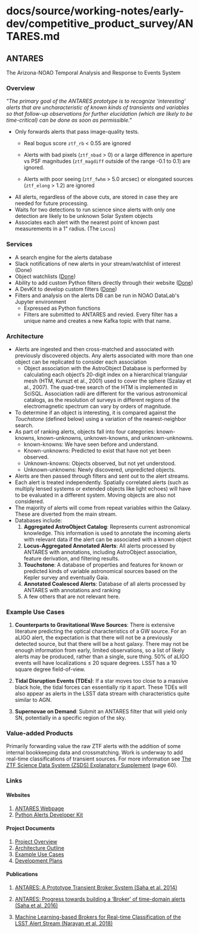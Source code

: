 # docs/source/working-notes/early-dev/competitive_product_survey/ANTARES.md

## ANTARES

The Arizona-NOAO Temporal Analysis and Response to Events System



### Overview

*"The primary goal of the ANTARES prototype is to recognize ‘interesting’ alerts that are uncharacteristic of known kinds of transients and variables so that follow-up observations for further elucidation (which are likely to be time-critical) can be done as soon as permissible."*



- Only forwards alerts that pass image-quality tests.
  - Real bogus score `ztf_rb` < 0.55 are ignored

  - Alerts with bad pixels (`ztf_nbad` > 0) or a large difference in aperture vs PSF magnitudes (`ztf_magdiff` outside of the range -0.1 to 0.1) are ignored.
  - Alerts with poor seeing (`ztf_fwhm` > 5.0 arcsec) or elongated sources (`ztf_elong` > 1.2) are ignored
- All alerts, regardless of the above cuts, are stored in case they are needed for future processing.
- Waits for two detections to run science since alerts with only one detection are likely to be unknown Solar System objects
- Associates each alert with the nearest point of known past measurements in a 1" radius. (The `Locus`)



### Services

- A search engine for the alerts database
- Slack notifications of new alerts in your stream/watchlist of interest (Done)
- Object watchlists ([Done](http://antares.noao.edu/watchlist))
- Ability to add custom Python filters directly through their website ([Done](http://antares.noao.edu/filters))
- A DevKit to develop custom filters ([Done](https://github.com/noaodatalab/notebooks-latest/blob/master/05_Contrib/TimeDomain/AntaresDevKit/AntaresFilterDevKit.ipynb))
- Filters and analysis on the alerts DB can be run in NOAO DataLab's Jupyter environment
  - Expressed as Python functions
  - Filters are submitted to ANTARES and revied. Every filter has a unique name and creates a new Kafka topic with that name.



### Architecture

- Alerts are ingested and then cross-matched and associated with previously discovered objects. Any alerts associated with more than one object can be replicated to consider each association
  - Object association with the AstroObject Database is performed by calculating each object’s 20-digit index on a hierarchical triangular mesh (HTM, Kunszt et al., 2001) used to cover the sphere (Szalay et al., 2007). The quad-tree search of the HTM is implemented in SciSQL. Association radii are different for the various astronomical catalogs, as the resolution of surveys in different regions of the electromagnetic spectrum can vary by orders of magnitude.
- To determine if an object is interesting, it is compared against the *Touchstone* (defined below) using a variation of the nearest-neighbor search.
- As part of ranking alerts, objects fall into four categories: known-knowns, known-unknowns, unknown-knowns, and unknown-unknowns.
  - known-knowns: We have seen before and understand.
  - Known-unknowns: Predicted to exist that have not yet been observed.
  - Unknown-knowns: Objects observed, but not yet understood.
  - Unknown-unknowns: Newly discovered, unpredicted objects.
- Alerts are then passed through filters and sent out to the alert streams.
- Each alert is treated independently. Spatially correlated alerts (such as multiply lensed systems or extended objects like light echoes) will have to be evaluated in a different system. Moving objects are also not considered.
- The majority of alerts will come from repeat variables within the Galaxy. These are diverted from the main stream.
- Databases include:
  1. **Aggregated AstroObject Catalog**: Represents current astronomical knowledge. This information is used to annotate the incoming alerts with relevant data if the alert can be associated with a known object
  2. **Locus-Aggregated Annotated Alerts**: All alerts processed by ANTARES with annotations, including AstroObject association, feature derivation, and filtering results.
  3. **Touchstone**: A database of properties and features for known or predicted kinds of variable astronomical sources based on the Kepler survey and eventually Gaia.
  4. **Annotated Coalesced Alerts**: Database of all alerts processed by ANTARES with annotations and ranking
  5. A few others that are not relevant here.



### Example Use Cases

1. **Counterparts to Gravitational Wave Sources**: There is extensive literature predicting the optical characteristics of a GW source. For an aLIGO alert, the expectation is that there will not be a previously detected source, but that there will be a host galaxy. There may not be enough information from early, limited observations, so a list of likely alerts may be produced, rather than a single, sure thing. 50% of aLIGO events will have localizations ≤ 20 square degrees. LSST has a 10 square degree field-of-view.

2. **Tidal Disruption Events (TDEs)**: If a star moves too close to a massive black hole, the tidal forces can essentially rip it apart. These TDEs will also appear as alerts in the LSST data stream with characteristics quite similar to AGN.

3. **Supernovae on Demand**: Submit an ANTARES filter that will yield only SN, potentially in a specific region of the sky.



### Value-added Products

Primarily forwarding value the raw ZTF alerts with the addition of some internal bookkeeping data and crossmatching. Work is underway to add real-time classifications of transient sources. For more information see [The ZTF Science Data System (ZSDS) Explanatory Supplement](http://web.ipac.caltech.edu/staff/fmasci/ztf/ztf_pipelines_deliverables.pdf) (page 60).



### Links

#### Websites

1. [ANTARES Webpage](https://antares.noao.edu)
2. [Python Alerts Developer Kit](https://github.com/noaodatalab/notebooks-latest/blob/master/05_Contrib/TimeDomain/AntaresDevKit/AntaresFilterDevKit.ipynb)

#### Project Documents

1. [Project Overview](https://www.noao.edu/noao/staff/matheson/ANTARES-Introduction.pdf)
2. [Architecture Outline](https://www.noao.edu/noao/staff/matheson/ANTARES-Architecture.pdf)
3. [Example Use Cases](https://www.noao.edu/noao/staff/matheson/ANTARES-Usecases.pdf)
4. [Development Plans](https://www.noao.edu/noao/staff/matheson/ANTARES-Development.pdf)

#### Publications

1. [ANTARES: A Prototype Transient Broker System (Saha et al. 2014)](https://arxiv.org/abs/1409.0056)

2. [ANTARES: Progress towards building a ‘Broker’ of
   time-domain alerts (Saha et al. 2016)](https://arxiv.org/abs/1611.05914)

3. [Machine Learning-based Brokers for Real-time Classification of the LSST Alert Stream (Narayan et al. 2018)](https://arxiv.org/abs/1801.07323)
